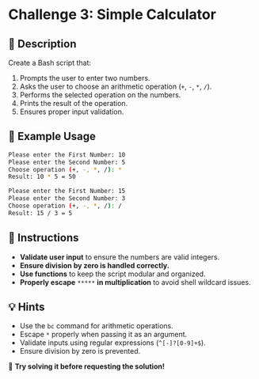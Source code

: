 # Challenge 3: Simple Calculator

## 📜 Description

Create a Bash script that:

1. Prompts the user to enter two numbers.
2. Asks the user to choose an arithmetic operation (`+`, `-`, `*`, `/`).
3. Performs the selected operation on the numbers.
4. Prints the result of the operation.
5. Ensures proper input validation.

## 📝 Example Usage

```bash
Please enter the First Number: 10
Please enter the Second Number: 5
Choose operation (+, -, *, /): *
Result: 10 * 5 = 50
```

```bash
Please enter the First Number: 15
Please enter the Second Number: 3
Choose operation (+, -, *, /): /
Result: 15 / 3 = 5
```

## 🔹 Instructions

- **Validate user input** to ensure the numbers are valid integers.
- **Ensure division by zero is handled correctly.**
- **Use functions** to keep the script modular and organized.
- **Properly escape** `*****` **in multiplication** to avoid shell wildcard issues.

## 💡 Hints

- Use the `bc` command for arithmetic operations.
- Escape `*` properly when passing it as an argument.
- Validate inputs using regular expressions (`^[-]?[0-9]+$`).
- Ensure division by zero is prevented.

🚀 **Try solving it before requesting the solution!**
